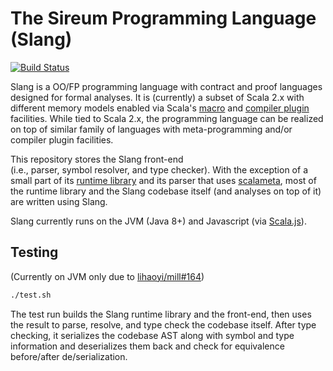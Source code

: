 # The Sireum Programming Language (Slang)

[![Build Status](https://travis-ci.org/sireum/slang.svg?branch=master)](https://travis-ci.org/sireum/slang)

Slang is a OO/FP programming language with contract and proof languages
designed for formal analyses.
It is (currently) a subset of Scala 2.x with different memory models 
enabled via Scala's 
[macro](https://github.com/sireum/runtime/blob/master/macros/shared/src/main/scala/org/sireum/%24internal/Macro.scala) 
and 
[compiler plugin](https://github.com/sireum/scalac-plugin) 
facilities.
While tied to Scala 2.x, the programming language can be realized
on top of similar family of languages with meta-programming 
and/or compiler plugin facilities.
  
This repository stores the Slang front-end  
(i.e., parser, symbol resolver, and type checker).
With the exception of a small part of its 
[runtime library](https://github.com/sireum/runtime) and its
parser that uses [scalameta](http://scalameta.org), 
most of the runtime library and the Slang codebase itself 
(and analyses on top of it) are written using Slang.

Slang currently runs on the JVM (Java 8+) and Javascript
(via [Scala.js](http://scala-js.org)).

## Testing

(Currently on JVM only due to [lihaoyi/mill#164](https://github.com/lihaoyi/mill/issues/164))

```bash
./test.sh
```

The test run builds the Slang runtime library and the front-end,
then uses the result to parse, resolve, and type check the
codebase itself. After type checking, 
it serializes the codebase AST along with symbol and type information
and deserializes them back and check for equivalence before/after
de/serialization.